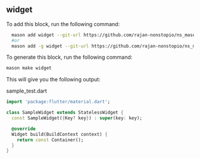 ## widget

To add this block, run the following command:

```bash
  mason add widget --git-url https://github.com/rajan-nonstopio/ns_mason_bricks --git-path bricks/widget
  #or
  mason add -g widget --git-url https://github.com/rajan-nonstopio/ns_mason_bricks --git-path bricks/widget
```

To generate this block, run the following command:

```bash
mason make widget
```

This will give you the following output:

sample_test.dart
```dart
import 'package:flutter/material.dart';

class SampleWidget extends StatelessWidget {
  const SampleWidget({Key? key}) : super(key: key);

  @override
  Widget build(BuildContext context) {
    return const Container();
  }
}
```
